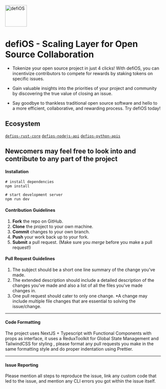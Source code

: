 <img src="https://raw.githubusercontent.com/defi-os/defios-alpha/main/src/assets/images/logo-full.png" alt="defiOS" height="70"  />

# defiOS - Scaling Layer for Open Source Collaboration

- Tokenize your open source project in just 4 clicks! With defiOS, you can incentivize contributors to compete for
rewards by staking tokens on specific issues.

- Gain valuable insights into the priorities of your project and community by discovering the true value of closing an issue. 

- Say goodbye to thankless traditional open source software and hello to a more efficient, collaborative, and rewarding process. Try defiOS today!

Ecosystem
---

[`defios-rust-core`](https://github.com/defi-os/defios-rust-core) [`defios-nodejs-api`](https://github.com/defi-os/defios-nodejs-api.git) [`defios-python-apis`](https://github.com/defi-os/defios-python-apis)  



Newcomers may feel free to look into and contribute to any part of the project
---

#### Installation

```
# install dependencies
npm install

# start development server
npm run dev
```

#### Contribution Guidelines

1. **Fork** the repo on GitHub.
2. **Clone** the project to your own machine.
3. **Commit** changes to your own branch.
4. **Push** your work back up to your fork.
5. **Submit** a pull request.
(Make sure you *merge* before you make a pull request!)

#### Pull Request Guidelines

1. The subject should be a short one line summary of the change you've made.
2. The extended description should include a detailed description of the changes you've made and also a list of all the files you've made changes in.
3. One pull request should cater to only one change. *A change may include multiple file changes that are essential to solving the issue/change.

---

#### Code Formatting

The project uses NextJS + Typescript with Functional Components with props as interface, it uses a ReduxToolkit for Global State Management and TailwindCSS for styling , please format any pull requests you make in the same formatting style and do proper indentation using Prettier.

---

#### Issue Reporting

Please mention all steps to reproduce the issue, link any custom code that led to the issue, and mention any CLI errors you got within the issue itself.

